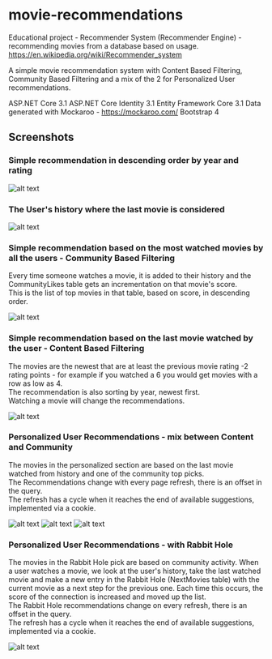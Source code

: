 # movie-recommendations
Educational project - Recommender System (Recommender Engine) - recommending movies from a database based on usage.  
https://en.wikipedia.org/wiki/Recommender_system

A simple movie recommendation system with Content Based Filtering, Community Based Filtering and a mix of the 2 for Personalized User recommendations.  

ASP.NET Core 3.1
ASP.NET Core Identity 3.1
Entity Framework Core 3.1
Data generated with Mockaroo - https://mockaroo.com/
Bootstrap 4

## Screenshots

### Simple recommendation in descending order by year and rating  

![alt text](Screenshots/BasicFiltering.jpg?raw=true)

### The User's history where the last movie is considered  

![alt text](Screenshots/UserHistory.jpg?raw=true)

### Simple recommendation based on the most watched movies by all the users - Community Based Filtering  
Every time someone watches a movie, it is added to their history and the CommunityLikes table gets an incrementation on that movie's score.  
This is the list of top movies in that table, based on score, in descending order.

![alt text](Screenshots/CommunityBasedFiltering.jpg?raw=true)

### Simple recommendation based on the last movie watched by the user - Content Based Filtering  
The movies are the newest that are at least the previous movie rating -2 rating points - for example if you watched a 6 you would get movies with a row as low as 4.  
The recommendation is also sorting by year, newest first.  
Watching a movie will change the recommendations.  

![alt text](Screenshots/ContentBasedFiltering.jpg?raw=true)

### Personalized User Recommendations - mix between Content and Community  
The movies in the personalized section are based on the last movie watched from history and one of the community top picks.  
The Recommendations change with every page refresh, there is an offset in the query.  
The refresh has a cycle when it reaches the end of available suggestions, implemented via a cookie.  

![alt text](Screenshots/MixedContentCommunity.jpg?raw=true)
![alt text](Screenshots/MixedContentCommunityRefresh1.jpg?raw=true)
![alt text](Screenshots/MixedContentCommunityRefresh2.jpg?raw=true)

### Personalized User Recommendations - with Rabbit Hole
The movies in the Rabbit Hole pick are based on community activity. When a user watches a movie, we look at the user's history, take the last watched movie and make a new entry in the Rabbit Hole (NextMovies table) with the current movie as a next step for the previous one. Each time this occurs, the score of the connection is increased and moved up the list.  
The Rabbit Hole recommendations change on every refresh, there is an offset in the query.  
The refresh has a cycle when it reaches the end of available suggestions, implemented via a cookie.  

![alt text](Screenshots/MixedWithRabbitHole.jpg?raw=true)
